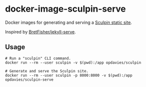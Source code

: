 # docker-image-sculpin-serve

Docker images for generating and serving a [Sculpin static site](https://sculpin.io).

Inspired by [BretFisher/jekyll-serve](https://github.com/BretFisher/jekyll-serve).

## Usage

    # Run a "sculpin" CLI command.
    docker run --rm --user sculpin -v $(pwd):/app opdavies/sculpin

    # Generate and serve the Sculpin site.
    docker run --rm --user sculpin -p 8000:8000 -v $(pwd):/app opdavies/sculpin-serve
